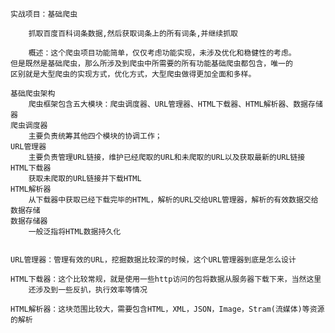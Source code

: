 
    实战项目：基础爬虫

        抓取百度百科词条数据,然后获取词条上的所有词条,并继续抓取

        概述：这个爬虫项目功能简单，仅仅考虑功能实现，未涉及优化和稳健性的考虑。
    但是既然是基础爬虫，那么所涉及到爬虫中所需要的所有功能基础爬虫都包含，唯一的
    区别就是大型爬虫的实现方式，优化方式，大型爬虫做得更加全面和多样。

    基础爬虫架构
        爬虫框架包含五大模块：爬虫调度器、URL管理器、HTML下载器、HTML解析器、数据存储器
    爬虫调度器
        主要负责统筹其他四个模块的协调工作；
    URL管理器
        主要负责管理URL链接，维护已经爬取的URL和未爬取的URL以及获取最新的URL链接
    HTML下载器
        获取未爬取的URL链接并下载HTML
    HTML解析器
        从下载器中获取已经下载完毕的HTML，解析的URL交给URL管理器，解析的有效数据交给数据存储
    数据存储器
        一般泛指将HTML数据持久化


    URL管理器：管理有效的URL，挖掘数据比较深的时候，这个URL管理器到底是怎么设计

    HTML下载器：这个比较常规，就是使用一些http访问的包将数据从服务器下载下来，当然这里
        还涉及到一些反扒，执行效率等情况

    HTML解析器：这块范围比较大，需要包含HTML，XML，JSON，Image，Stram(流媒体)等资源的解析









